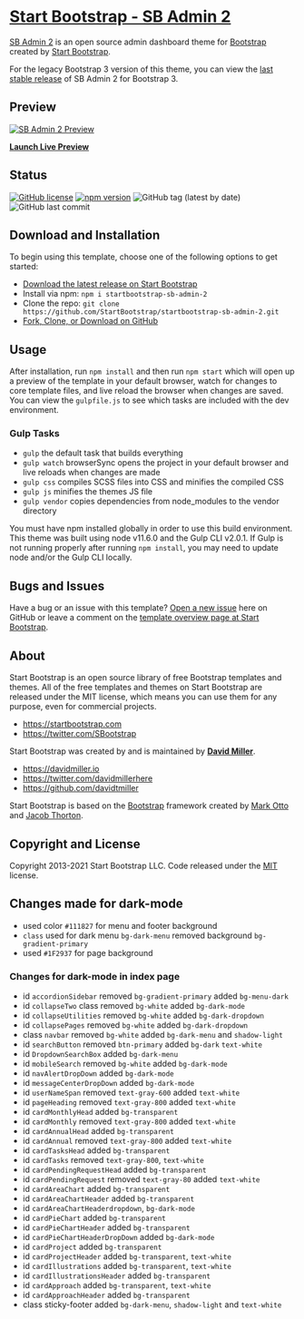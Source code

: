 # [Start Bootstrap - SB Admin 2](https://startbootstrap.com/theme/sb-admin-2/)

[SB Admin 2](https://startbootstrap.com/theme/sb-admin-2/) is an open source admin dashboard theme for [Bootstrap](https://getbootstrap.com/) created by [Start Bootstrap](https://startbootstrap.com/).

For the legacy Bootstrap 3 version of this theme, you can view the [last stable release](https://github.com/StartBootstrap/startbootstrap-sb-admin-2/releases/tag/v3.3.7%2B1) of SB Admin 2 for Bootstrap 3.

## Preview

[![SB Admin 2 Preview](http://sigmasolutions.pk/images/sbAdmin2-dark.png)](https://shahryarahmad.github.io/startbootstrap-sb-admin-2-dark-light-mode/)

**[Launch Live Preview]([https://startbootstrap.github.io/startbootstrap-sb-admin-2/](https://shahryarahmad.github.io/startbootstrap-sb-admin-2-dark-light-mode/))**

## Status

[![GitHub license](https://img.shields.io/badge/license-MIT-blue.svg)](https://raw.githubusercontent.com/StartBootstrap/startbootstrap-sb-admin-2/master/LICENSE)
[![npm version](https://img.shields.io/npm/v/startbootstrap-sb-admin-2.svg)](https://www.npmjs.com/package/startbootstrap-sb-admin-2)
![GitHub tag (latest by date)](https://img.shields.io/github/v/tag/shahryarahmad/startbootstrap-sb-admin-2-dark-light-mode)
![GitHub last commit](https://img.shields.io/github/last-commit/shahryarahmad/startbootstrap-sb-admin-2-dark-light-mode)
## Download and Installation

To begin using this template, choose one of the following options to get started:

- [Download the latest release on Start Bootstrap](https://startbootstrap.com/theme/sb-admin-2/)
- Install via npm: `npm i startbootstrap-sb-admin-2`
- Clone the repo: `git clone https://github.com/StartBootstrap/startbootstrap-sb-admin-2.git`
- [Fork, Clone, or Download on GitHub](https://github.com/StartBootstrap/startbootstrap-sb-admin-2)

## Usage

After installation, run `npm install` and then run `npm start` which will open up a preview of the template in your default browser, watch for changes to core template files, and live reload the browser when changes are saved. You can view the `gulpfile.js` to see which tasks are included with the dev environment.

### Gulp Tasks

- `gulp` the default task that builds everything
- `gulp watch` browserSync opens the project in your default browser and live reloads when changes are made
- `gulp css` compiles SCSS files into CSS and minifies the compiled CSS
- `gulp js` minifies the themes JS file
- `gulp vendor` copies dependencies from node_modules to the vendor directory

You must have npm installed globally in order to use this build environment. This theme was built using node v11.6.0 and the Gulp CLI v2.0.1. If Gulp is not running properly after running `npm install`, you may need to update node and/or the Gulp CLI locally.

## Bugs and Issues

Have a bug or an issue with this template? [Open a new issue](https://github.com/shahryarahmad/startbootstrap-sb-admin-2-dark-light-mode/pulls) here on GitHub or leave a comment on the [template overview page at Start Bootstrap](https://shahryarahmad.github.io/startbootstrap-sb-admin-2-dark-light-mode/).

## About

Start Bootstrap is an open source library of free Bootstrap templates and themes. All of the free templates and themes on Start Bootstrap are released under the MIT license, which means you can use them for any purpose, even for commercial projects.

- <https://startbootstrap.com>
- <https://twitter.com/SBootstrap>

Start Bootstrap was created by and is maintained by **[David Miller](https://davidmiller.io/)**.

- <https://davidmiller.io>
- <https://twitter.com/davidmillerhere>
- <https://github.com/davidtmiller>

Start Bootstrap is based on the [Bootstrap](https://getbootstrap.com/) framework created by [Mark Otto](https://twitter.com/mdo) and [Jacob Thorton](https://twitter.com/fat).

## Copyright and License

Copyright 2013-2021 Start Bootstrap LLC. Code released under the [MIT](https://github.com/StartBootstrap/startbootstrap-resume/blob/master/LICENSE) license.

Changes made for dark-mode
--------------------------

- used color `#111827` for menu and footer background
- `class` used for dark menu `bg-dark-menu`
  removed background `bg-gradient-primary`
- used `#1F2937` for page background
### Changes for dark-mode in index page
- id  `accordionSidebar` removed `bg-gradient-primary` added `bg-menu-dark`
- id  `collapseTwo` class removed  `bg-white` added `bg-dark-mode`
- id `collapseUtilities` removed `bg-white` added `bg-dark-dropdown`
- id `collapsePages` removed `bg-white` added `bg-dark-dropdown`
- class `navbar` removed `bg-white` added `bg-dark-menu` and `shadow-light`
- id `searchButton` removed `btn-primary` added `bg-dark` `text-white`
- id `DropdownSearchBox` added `bg-dark-menu`
- id `mobileSearch` removed `bg-white` added `bg-dark-mode`
- id `navAlertDropDown` added `bg-dark-mode`
- id `messageCenterDropDown` added `bg-dark-mode`
- id `userNameSpan` removed `text-gray-600` added `text-white`
- id `pageHeading` removed `text-gray-800` added `text-white`
- id `cardMonthlyHead` added `bg-transparent`
- id `cardMonthly` removed `text-gray-800` added `text-white`
- id `cardAnnualHead` added `bg-transparent`
- id `cardAnnual` removed `text-gray-800` added `text-white`
- id `cardTasksHead` added `bg-transparent`
- id `cardTasks` removed `text-gray-800`, `text-white`
- id `cardPendingRequestHead` added `bg-transparent`
- id `cardPendingRequest` removed `text-gray-80` added `text-white`
- id `cardAreaChart` added `bg-transparent` 
- id `cardAreaChartHeader` added `bg-transparent`
- id `cardAreaChartHeaderdropdown`, `bg-dark-mode`
- id `cardPieChart` added `bg-transparent`
- id `cardPieChartHeader` added `bg-transparent`
- id `cardPieChartHeaderDropDown` added `bg-dark-mode`
- id `cardProject` added `bg-transparent`
- id `cardProjectHeader` added `bg-transparent`, `text-white`
- id `cardIllustrations` added `bg-transparent`, `text-white`
- id `cardIllustrationsHeader` added `bg-transparent`
- id `cardApproach` added `bg-transparent`, `text-white`
- id `cardApproachHeader` added `bg-transparent`
- class sticky-footer added `bg-dark-menu`, `shadow-light` and `text-white`